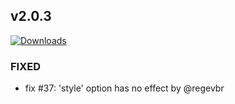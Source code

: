 ## v2.0.3
[![Downloads](https://img.shields.io/github/downloads/artem-sedykh/mini-climate-card/v2.0.3/total.svg)](https://github.com/artem-sedykh/mini-climate-card/releases/tag/v2.0.3)

### FIXED
- fix #37: 'style' option has no effect by @regevbr

